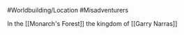 #Worldbuilding/Location #Misadventurers 

In the [[Monarch's Forest]]
the kingdom of [[Garry Narras]]
